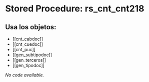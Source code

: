 # Stored Procedure: rs_cnt_cnt218

## Usa los objetos:
- [[cnt_cabdoc]]
- [[cnt_cuedoc]]
- [[cnt_puc]]
- [[gen_subtipodoc]]
- [[gen_terceros]]
- [[gen_tipodoc]]

*No code available.*
